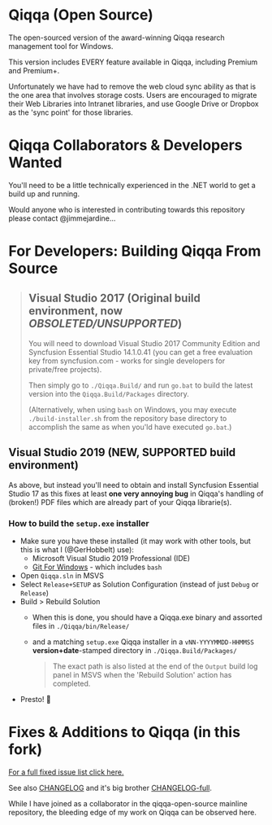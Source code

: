 # Qiqqa (Open Source)

The open-sourced version of the award-winning Qiqqa research management tool for Windows.

This version includes EVERY feature available in Qiqqa, including Premium and Premium+.

Unfortunately we have had to remove the web cloud sync ability as that is the one area that involves storage costs.  Users are encouraged to migrate their Web Libraries into Intranet libraries, and use Google Drive or Dropbox as the 'sync point' for those libraries.


# Qiqqa Collaborators & Developers Wanted

You'll need to be a little technically experienced in the .NET world to get a build up and running.
 
Would anyone who is interested in contributing towards this repository please contact @jimmejardine...


# For Developers: Building Qiqqa From Source

>
> ## Visual Studio 2017 (Original build environment, now *OBSOLETED/UNSUPPORTED*)
> 
> You will need to download Visual Studio 2017 Community Edition and Syncfusion Essential Studio 14.1.0.41 (you can get a free evaluation key from syncfusion.com - works for single developers for private/free projects).
>   
> Then simply go to `./Qiqqa.Build/` and run `go.bat` to build the latest version into the `Qiqqa.Build/Packages` directory.
> 
> (Alternatively, when using `bash` on Windows, you may execute `./build-installer.sh` from the repository base directory to accomplish the same as when you'ld have executed `go.bat`.)
> 


## Visual Studio 2019 (NEW, SUPPORTED build environment)

As above, but instead you'll need to obtain and install Syncfusion Essential Studio 17 as this fixes at least **one very annoying bug** in Qiqqa's handling of (broken!) PDF files which are already part of your Qiqqa librarie(s).

### How to build the `setup.exe` installer

- Make sure you have these installed (it may work with other tools, but this is what I (@GerHobbelt) use):
  + Microsoft Visual Studio 2019 Professional (IDE)
  + [Git For Windows](https://gitforwindows.org/) - which includes `bash`
- Open `Qiqqa.sln` in MSVS
- Select `Release+SETUP` as Solution Configuration (instead of just `Debug` or `Release`)
- Build > Rebuild Solution
  + When this is done, you should have a Qiqqa.exe binary and assorted files in `./Qiqqa/bin/Release/` 
  + and a matching `setup.exe` Qiqqa installer in a `vNN-YYYYMMDD-HHMMSS` **version+date**-stamped directory in `./Qiqqa.Build/Packages/` 
  
    > The exact path is also listed at the end of the `Output` build log panel in MSVS when the 'Rebuild Solution' action has completed.
- Presto! 🎉 


  


# Fixes & Additions to Qiqqa (in this fork)

[For a full fixed issue list click here.](https://github.com/jimmejardine/qiqqa-open-source/issues?q=is%3Aissue+is%3Aclosed+milestone%3Av82)

See also [CHANGELOG](../../blob/master/CHANGELOG.md) and it's big brother [CHANGELOG-full](../../blob/master/CHANGELOG_full.md).

While I have joined as a collaborator in the qiqqa-open-source mainline repository, the bleeding edge of my work on Qiqqa can be observed here.

